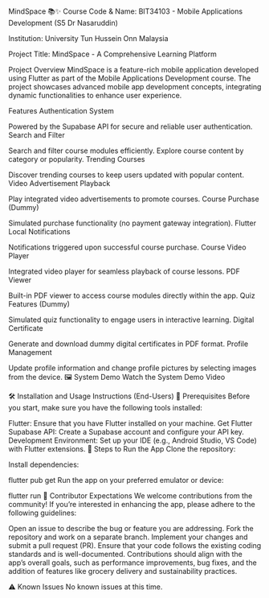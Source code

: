 MindSpace 📚✨
Course Code & Name: BIT34103 - Mobile Applications Development (S5 Dr Nasaruddin)

Institution: University Tun Hussein Onn Malaysia

Project Title: MindSpace - A Comprehensive Learning Platform

Project Overview
MindSpace is a feature-rich mobile application developed using Flutter as part of the Mobile Applications Development course. The project showcases advanced mobile app development concepts, integrating dynamic functionalities to enhance user experience.

Features
Authentication System

Powered by the Supabase API for secure and reliable user authentication.
Search and Filter

Search and filter course modules efficiently.
Explore course content by category or popularity.
Trending Courses

Discover trending courses to keep users updated with popular content.
Video Advertisement Playback

Play integrated video advertisements to promote courses.
Course Purchase (Dummy)

Simulated purchase functionality (no payment gateway integration).
Flutter Local Notifications

Notifications triggered upon successful course purchase.
Course Video Player

Integrated video player for seamless playback of course lessons.
PDF Viewer

Built-in PDF viewer to access course modules directly within the app.
Quiz Features (Dummy)

Simulated quiz functionality to engage users in interactive learning.
Digital Certificate

Generate and download dummy digital certificates in PDF format.
Profile Management

Update profile information and change profile pictures by selecting images from the device.
🖼️ System Demo
Watch the System Demo Video

🛠️ Installation and Usage Instructions (End-Users)
🔧 Prerequisites
Before you start, make sure you have the following tools installed:

Flutter: Ensure that you have Flutter installed on your machine. Get Flutter
Supabase API: Create a Supabase account and configure your API key.
Development Environment: Set up your IDE (e.g., Android Studio, VS Code) with Flutter extensions.
🚀 Steps to Run the App
Clone the repository:

Install dependencies:

flutter pub get
Run the app on your preferred emulator or device:

flutter run
🤝 Contributor Expectations
We welcome contributions from the community! If you’re interested in enhancing the app, please adhere to the following guidelines:

Open an issue to describe the bug or feature you are addressing.
Fork the repository and work on a separate branch.
Implement your changes and submit a pull request (PR).
Ensure that your code follows the existing coding standards and is well-documented.
Contributions should align with the app’s overall goals, such as performance improvements, bug fixes, and the addition of features like grocery delivery and sustainability practices.

⚠️ Known Issues
No known issues at this time.

